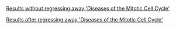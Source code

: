 [Results without regressing away 'Diseases of the Mitotic Cell Cycle'](resultsWith.html)

[Results after regressing away 'Diseases of the Mitotic Cell Cycle'](resultsWith.html)
